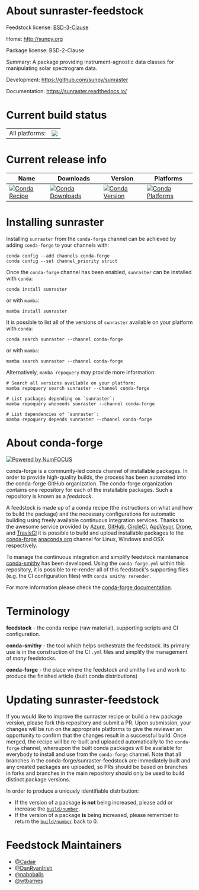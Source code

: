About sunraster-feedstock
=========================

Feedstock license: [BSD-3-Clause](https://github.com/conda-forge/sunraster-feedstock/blob/main/LICENSE.txt)

Home: http://sunpy.org

Package license: BSD-2-Clause

Summary: A package providing instrument-agnostic data classes for manipulating solar spectrogram data.

Development: https://github.com/sunpy/sunraster

Documentation: https://sunraster.readthedocs.io/

Current build status
====================


<table><tr><td>All platforms:</td>
    <td>
      <a href="https://dev.azure.com/conda-forge/feedstock-builds/_build/latest?definitionId=9547&branchName=main">
        <img src="https://dev.azure.com/conda-forge/feedstock-builds/_apis/build/status/sunraster-feedstock?branchName=main">
      </a>
    </td>
  </tr>
</table>

Current release info
====================

| Name | Downloads | Version | Platforms |
| --- | --- | --- | --- |
| [![Conda Recipe](https://img.shields.io/badge/recipe-sunraster-green.svg)](https://anaconda.org/conda-forge/sunraster) | [![Conda Downloads](https://img.shields.io/conda/dn/conda-forge/sunraster.svg)](https://anaconda.org/conda-forge/sunraster) | [![Conda Version](https://img.shields.io/conda/vn/conda-forge/sunraster.svg)](https://anaconda.org/conda-forge/sunraster) | [![Conda Platforms](https://img.shields.io/conda/pn/conda-forge/sunraster.svg)](https://anaconda.org/conda-forge/sunraster) |

Installing sunraster
====================

Installing `sunraster` from the `conda-forge` channel can be achieved by adding `conda-forge` to your channels with:

```
conda config --add channels conda-forge
conda config --set channel_priority strict
```

Once the `conda-forge` channel has been enabled, `sunraster` can be installed with `conda`:

```
conda install sunraster
```

or with `mamba`:

```
mamba install sunraster
```

It is possible to list all of the versions of `sunraster` available on your platform with `conda`:

```
conda search sunraster --channel conda-forge
```

or with `mamba`:

```
mamba search sunraster --channel conda-forge
```

Alternatively, `mamba repoquery` may provide more information:

```
# Search all versions available on your platform:
mamba repoquery search sunraster --channel conda-forge

# List packages depending on `sunraster`:
mamba repoquery whoneeds sunraster --channel conda-forge

# List dependencies of `sunraster`:
mamba repoquery depends sunraster --channel conda-forge
```


About conda-forge
=================

[![Powered by
NumFOCUS](https://img.shields.io/badge/powered%20by-NumFOCUS-orange.svg?style=flat&colorA=E1523D&colorB=007D8A)](https://numfocus.org)

conda-forge is a community-led conda channel of installable packages.
In order to provide high-quality builds, the process has been automated into the
conda-forge GitHub organization. The conda-forge organization contains one repository
for each of the installable packages. Such a repository is known as a *feedstock*.

A feedstock is made up of a conda recipe (the instructions on what and how to build
the package) and the necessary configurations for automatic building using freely
available continuous integration services. Thanks to the awesome service provided by
[Azure](https://azure.microsoft.com/en-us/services/devops/), [GitHub](https://github.com/),
[CircleCI](https://circleci.com/), [AppVeyor](https://www.appveyor.com/),
[Drone](https://cloud.drone.io/welcome), and [TravisCI](https://travis-ci.com/)
it is possible to build and upload installable packages to the
[conda-forge](https://anaconda.org/conda-forge) [anaconda.org](https://anaconda.org/)
channel for Linux, Windows and OSX respectively.

To manage the continuous integration and simplify feedstock maintenance
[conda-smithy](https://github.com/conda-forge/conda-smithy) has been developed.
Using the ``conda-forge.yml`` within this repository, it is possible to re-render all of
this feedstock's supporting files (e.g. the CI configuration files) with ``conda smithy rerender``.

For more information please check the [conda-forge documentation](https://conda-forge.org/docs/).

Terminology
===========

**feedstock** - the conda recipe (raw material), supporting scripts and CI configuration.

**conda-smithy** - the tool which helps orchestrate the feedstock.
                   Its primary use is in the construction of the CI ``.yml`` files
                   and simplify the management of *many* feedstocks.

**conda-forge** - the place where the feedstock and smithy live and work to
                  produce the finished article (built conda distributions)


Updating sunraster-feedstock
============================

If you would like to improve the sunraster recipe or build a new
package version, please fork this repository and submit a PR. Upon submission,
your changes will be run on the appropriate platforms to give the reviewer an
opportunity to confirm that the changes result in a successful build. Once
merged, the recipe will be re-built and uploaded automatically to the
`conda-forge` channel, whereupon the built conda packages will be available for
everybody to install and use from the `conda-forge` channel.
Note that all branches in the conda-forge/sunraster-feedstock are
immediately built and any created packages are uploaded, so PRs should be based
on branches in forks and branches in the main repository should only be used to
build distinct package versions.

In order to produce a uniquely identifiable distribution:
 * If the version of a package **is not** being increased, please add or increase
   the [``build/number``](https://docs.conda.io/projects/conda-build/en/latest/resources/define-metadata.html#build-number-and-string).
 * If the version of a package **is** being increased, please remember to return
   the [``build/number``](https://docs.conda.io/projects/conda-build/en/latest/resources/define-metadata.html#build-number-and-string)
   back to 0.

Feedstock Maintainers
=====================

* [@Cadair](https://github.com/Cadair/)
* [@DanRyanIrish](https://github.com/DanRyanIrish/)
* [@nabobalis](https://github.com/nabobalis/)
* [@wtbarnes](https://github.com/wtbarnes/)

